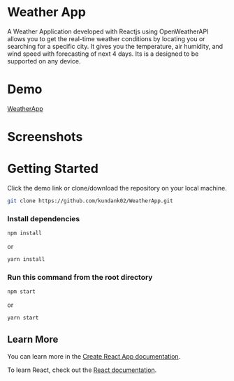 # Weather App

A Weather Application developed with Reactjs using OpenWeatherAPI allows you to get the real-time weather conditions by locating you or searching for a specific city. It gives you the temperature, air humidity, and wind speed with forecasting of next 4 days. Its is a designed to be supported on any device.

# Demo
[WeatherApp]()

# Screenshots


# Getting Started
Click the demo link or clone/download the repository on your local machine. 
```bash
git clone https://github.com/kundank02/WeatherApp.git
```

### Install dependencies

```bash
npm install 
```
or
```bash
yarn install 
```
### Run this command from the root directory
```bash
npm start
```
or
```bash
yarn start
```


## Learn More

You can learn more in the [Create React App documentation](https://create-react-app.dev/docs/getting-started).

To learn React, check out the [React documentation](https://react.dev/).
